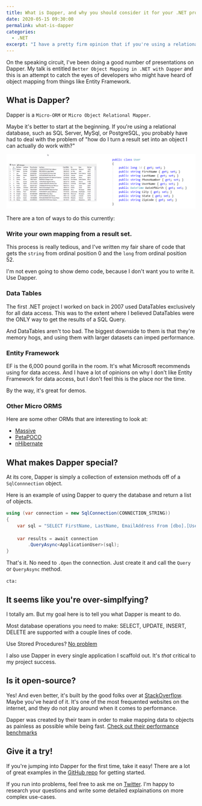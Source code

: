 ```yaml
---
title: What is Dapper, and why you should consider it for your .NET projects
date: 2020-05-15 09:30:00
permalink: what-is-dapper
categories:
  - .NET
excerpt: "I have a pretty firm opinion that if you're using a relational database with .NET, you need to have Dapper in your stack."
---
```


On the speaking circuit, I've been doing a good number of presentations on Dapper.  My talk is entitled `Better Object Mapping in .NET with Dapper` and this is an attempt to catch the eyes of developers who might have heard of object mapping from things like Entity Framework.  

## What is Dapper?
Dapper is a `Micro-ORM` or `Micro Object Relational Mapper`.  

Maybe it's better to start at the beginning.  If you're using a relational database, such as SQL Server, MySql, or PostgreSQL, you probably have had to deal with the problem of "how do I turn a result set into an object I can actually do work with?"  

![](./images/whatisdapper_data_to_objects.png)

There are a ton of ways to do this currently:

### Write your own mapping from a result set.

This process is really tedious, and I've written my fair share of code that gets the `string` from ordinal position 0 and the `long` from ordinal position 52.

I'm not even going to show demo code, because I don't want you to write it.  Use Dapper.  

### Data Tables  

The first .NET project I worked on back in 2007 used DataTables exclusively for all data access.  This was to the extent where I believed DataTables were the ONLY way to get the results of a SQL Query.

And DataTables aren't too bad.  The biggest downside to them is that they're memory hogs, and using them with larger datasets can imped performance.

### Entity Framework

EF is the 6,000 pound gorilla in the room.  It's what Microsoft recommends using for data access.  And I have a lot of opinions on why I don't like Entity Framework for data access, but I don't feel this is the place nor the time.

By the way, it's great for demos.

### Other Micro ORMS

Here are some other ORMs that are interesting to look at:

- [Massive](https://github.com/FransBouma/Massive)
- [PetaPOCO](https://github.com/CollaboratingPlatypus/PetaPoco)
- [nHibernate](https://nhibernate.info)

## What makes Dapper special?

At its core, Dapper is simply a collection of extension methods off of a `SqlConnnection` object.

Here is an example of using Dapper to query the database and return a list of objects.

```csharp
using (var connection = new SqlConnection(CONNECTION_STRING))
{
    var sql = "SELECT FirstName, LastName, EmailAddress From [dbo].[Users]";

    var results = await connection
        .QueryAsync<ApplicationUser>(sql);
}
```

That's it.  No need to `.Open` the connection.  Just create it and call the `Query` or `QueryAsync` method.  

`cta:`

## It seems like you're over-simplfying?

I totally am.  But my goal here is to tell you what Dapper is meant to do.  

Most database operations you need to make: SELECT, UPDATE, INSERT, DELETE are supported with a couple lines of code.

Use Stored Procedures?  [No problem](/dapper-stored-procedures)

I also use Dapper in every single application I scaffold out.  It's *that* critical to my project success.

## Is it open-source?

Yes!  And even better, it's built by the good folks over at [StackOverflow](https://stackoverflow.com).  Maybe you've heard of it.  It's one of the most frequented websites on the internet, and they do not play around when it comes to performance.  

Dapper was created by their team in order to make mapping data to objects as painless as possible while being fast. [Check out their performance benchmarks](https://github.com/StackExchange/Dapper#performance)

## Give it a try!

If you're jumping into Dapper for the first time, take it easy!  There are a lot of great examples in the [GitHub repo](https://github.com/StackExchange/Dapper) for getting started.

If you run into problems, feel free to ask me on [Twitter](https://twitter.com/1kevgriff).  I'm happy to research your questions and write some detailed explainations on more complex use-cases.